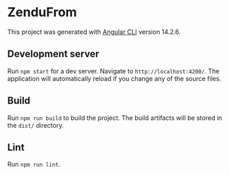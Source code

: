 # ZenduFrom

This project was generated with [Angular CLI](https://github.com/angular/angular-cli) version 14.2.6.

## Development server

Run `npm start` for a dev server. Navigate to `http://localhost:4200/`. The application will automatically reload if you change any of the source files.

## Build

Run `npm run build` to build the project. The build artifacts will be stored in the `dist/` directory.

## Lint

Run `npm run lint`.